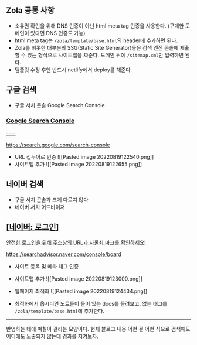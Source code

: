 Zola 공통 사항
---
- 소유권 확인을 위해 DNS 인증이 아닌 html meta tag 인증을 사용한다. (구매한 도메인이 있다면 DNS 인증도 가능)
- html meta tag는 `/zola/template/base.html`의 header에 추가하면 된다.
- Zola를 비롯한 대부분의 SSG(Static Site Generator)들은 검색 엔진 콘솔에 제출할 수 있는 형식으로 사이트맵을 짜준다. 도메인 뒤에 `/sitemap.xml`만 입력하면 된다.
- 탬플릿 수정 후엔 반드시 netlify에서 deploy를 해준다.


구글 검색
---
- 구글 서치 콘솔 Google Search Console
<div class="rich-link-card-container"><a class="rich-link-card" href="https://search.google.com/search-console" target="_blank">
	<div class="rich-link-image-container">
		<div class="rich-link-image" style="background-image: url('https://ssl.gstatic.com/search-console/scfe/search_console-128.png')">
	</div>
	</div>
	<div class="rich-link-card-text">
		<h3 class="rich-link-card-title">Google Search Console</h3>
		<p class="rich-link-card-description">
		----
		</p>
		<p class="rich-link-href">
		https://search.google.com/search-console
		</p>
	</div>
</a></div>

- URL 접두어로 인증
![[Pasted image 20220819122540.png]]
- 사이트맵 추가
![[Pasted image 20220819122655.png]]


    
네이버 검색
---
- 구글 서치 콘솔과 크게 다르지 않다.
- 네이버 서치 어드바이저 
<div class="rich-link-card-container"><a class="rich-link-card" href="https://searchadvisor.naver.com/console/board" target="_blank">
	<div class="rich-link-image-container">
		<div class="rich-link-image" style="background-image: url('https://ssl.pstatic.net/sstatic/search/common/og_v3.png')">
	</div>
	</div>
	<div class="rich-link-card-text">
		<h2 class="rich-link-card-title">[네이버: 로그인]</h2>
		<p class="rich-link-card-description">
		안전한 로그인을 위해 주소창의 URL과 자물쇠 마크를 확인하세요!
		</p>
		<p class="rich-link-href">
		https://searchadvisor.naver.com/console/board
		</p>
	</div>
</a></div>

- 사이트 등록 및 메타 태그 인증
- 사이트맵 추가
 ![[Pasted image 20220819123000.png]]

- 웹페이지 최적화
![[Pasted image 20220819124434.png]]

- 최적화에서 옵시디언 노트들이 들어 있는 docs를 돌려보고, 없는 태그를 `/zola/template/base.html`에 추가한다.



---

   
   반영하는 데에 며칠이 걸리는 모양이다.
현재 블로그 내용 어떤 걸 어떤 식으로 검색해도 어디에도 노출되지 않는데 경과를 지켜보자.

